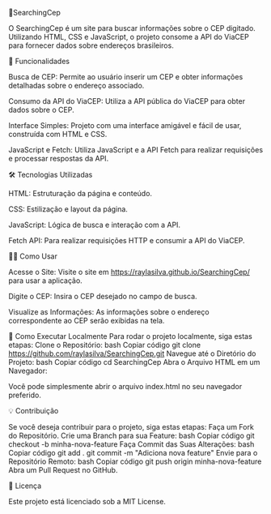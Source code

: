 🌟SearchingCep


O SearchingCep é um site para buscar informações sobre o CEP digitado. Utilizando HTML, CSS e JavaScript, o projeto consome a API do ViaCEP para fornecer dados sobre endereços brasileiros.

🚀 Funcionalidades


Busca de CEP: Permite ao usuário inserir um CEP e obter informações detalhadas sobre o endereço associado.

Consumo da API do ViaCEP: Utiliza a API pública do ViaCEP para obter dados sobre o CEP.

Interface Simples: Projeto com uma interface amigável e fácil de usar, construída com HTML e CSS.

JavaScript e Fetch: Utiliza JavaScript e a API Fetch para realizar requisições e processar respostas da API.



🛠️ Tecnologias Utilizadas

HTML: Estruturação da página e conteúdo.

CSS: Estilização e layout da página.

JavaScript: Lógica de busca e interação com a API.

Fetch API: Para realizar requisições HTTP e consumir a API do ViaCEP.



🧑‍💻 Como Usar


Acesse o Site: Visite o site em https://raylasilva.github.io/SearchingCep/ para usar a aplicação.

Digite o CEP: Insira o CEP desejado no campo de busca.

Visualize as Informações: As informações sobre o endereço correspondente ao CEP serão exibidas na tela.


📂 Como Executar Localmente
Para rodar o projeto localmente, siga estas etapas:
Clone o Repositório:
bash
Copiar código
git clone https://github.com/raylasilva/SearchingCep.git
Navegue até o Diretório do Projeto:
bash
Copiar código
cd SearchingCep
Abra o Arquivo HTML em um Navegador:

Você pode simplesmente abrir o arquivo index.html no seu navegador preferido.


💡 Contribuição


Se você deseja contribuir para o projeto, siga estas etapas:
Faça um Fork do Repositório.
Crie uma Branch para sua Feature:
bash
Copiar código
git checkout -b minha-nova-feature
Faça Commit das Suas Alterações:
bash
Copiar código
git add .
git commit -m "Adiciona nova feature"
Envie para o Repositório Remoto:
bash
Copiar código
git push origin minha-nova-feature
Abra um Pull Request no GitHub.


📜 Licença

Este projeto está licenciado sob a MIT License.
